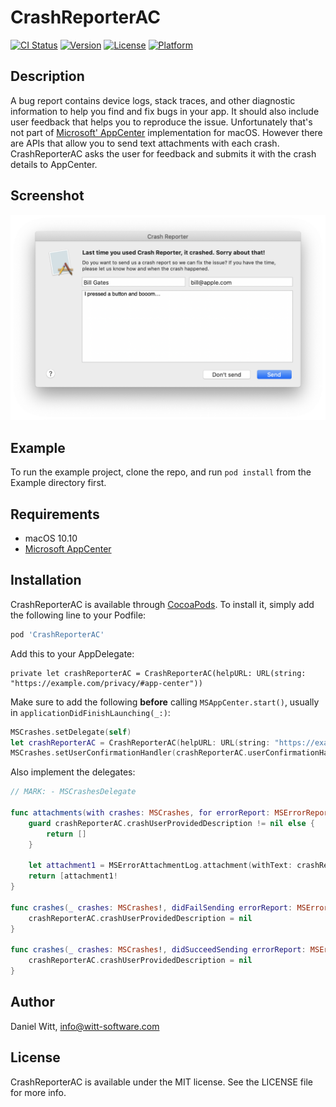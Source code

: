 # CrashReporterAC

[![CI Status](https://img.shields.io/travis/Iomegan/CrashReporterAC.svg?style=flat)](https://travis-ci.org/Iomegan/CrashReporterAC)
[![Version](https://img.shields.io/cocoapods/v/CrashReporterAC.svg?style=flat)](https://cocoapods.org/pods/CrashReporterAC)
[![License](https://img.shields.io/cocoapods/l/CrashReporterAC.svg?style=flat)](https://cocoapods.org/pods/CrashReporterAC)
[![Platform](https://img.shields.io/cocoapods/p/CrashReporterAC.svg?style=flat)](https://cocoapods.org/pods/CrashReporterAC)

## Description
A bug report contains device logs, stack traces, and other diagnostic information to help you find and fix bugs in your app. It should also include user feedback that helps you to reproduce the issue. Unfortunately that's not part of [Microsoft' AppCenter](https://appcenter.ms/apps)  implementation for macOS. However there are APIs that allow you to send text attachments with each crash. CrashReporterAC asks the user for feedback and submits it with the crash details to AppCenter.

## Screenshot

![](Screenshot.png)

## Example

To run the example project, clone the repo, and run `pod install` from the Example directory first.

## Requirements

- macOS 10.10
- [Microsoft AppCenter](https://appcenter.ms/apps) 

## Installation

CrashReporterAC is available through [CocoaPods](https://cocoapods.org). To install
it, simply add the following line to your Podfile:

```ruby
pod 'CrashReporterAC'
```

Add this to your AppDelegate:
```
private let crashReporterAC = CrashReporterAC(helpURL: URL(string: "https://example.com/privacy/#app-center"))
```

Make sure to add the following **before** calling `MSAppCenter.start()`, usually in `applicationDidFinishLaunching(_:)`:


```swift
MSCrashes.setDelegate(self)
let crashReporterAC = CrashReporterAC(helpURL: URL(string: "https://example.com/privacy/#app-center"))
MSCrashes.setUserConfirmationHandler(crashReporterAC.userConfirmationHandler)
```

Also implement the delegates:


```swift
// MARK: - MSCrashesDelegate
    
func attachments(with crashes: MSCrashes, for errorReport: MSErrorReport) -> [MSErrorAttachmentLog] {
    guard crashReporterAC.crashUserProvidedDescription != nil else {
        return []
    }

    let attachment1 = MSErrorAttachmentLog.attachment(withText: crashReporterAC.crashUserProvidedDescription!, filename: "UserProvidedDescription.txt")
    return [attachment1! 
}
    
func crashes(_ crashes: MSCrashes!, didFailSending errorReport: MSErrorReport!, withError error: Error!) {
    crashReporterAC.crashUserProvidedDescription = nil 
}
    
func crashes(_ crashes: MSCrashes!, didSucceedSending errorReport: MSErrorReport!) {
    crashReporterAC.crashUserProvidedDescription = nil
}
```

## Author

Daniel Witt, info@witt-software.com

## License

CrashReporterAC is available under the MIT license. See the LICENSE file for more info.
